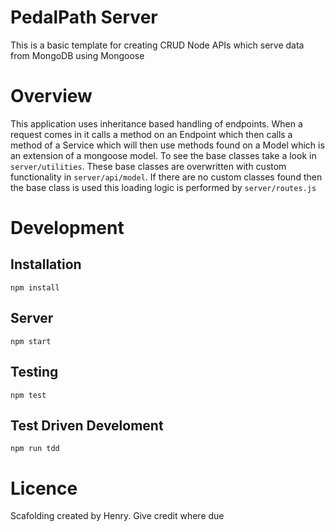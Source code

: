 # PedalPath Server

This is a basic template for creating CRUD Node APIs which serve data from MongoDB using Mongoose

# Overview

This application uses inheritance based handling of endpoints. When a request comes in it calls a method on an Endpoint which then calls a method of a Service which will then use methods found on a Model which is an extension of a mongoose model. To see the base classes take a look in `server/utilities`. These base classes are overwritten with custom functionality in `server/api/model`. If there are no custom classes found then the base class is used this loading logic is performed by `server/routes.js`

# Development

## Installation 

```
npm install
```

## Server

```
npm start
```

## Testing

```
npm test
```

## Test Driven Develoment

```
npm run tdd
```

# Licence

Scafolding created by Henry. Give credit where due